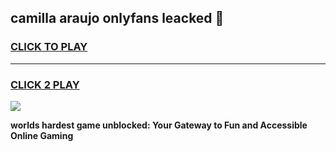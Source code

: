 
## camilla araujo onlyfans leacked 👋
<h3>
<a href="https://premium.freeplayer.one?title=camilla_araujo_onlyfans_leacked&ref=13F">CLICK TO PLAY</a></h3>
<hr>

<h3>
<a href="https://premium.freeplayer.one?title=camilla_araujo_onlyfans_leacked&ref=13F">CLICK 2 PLAY</a>
  
</h3>

<a href="https://premium.freeplayer.one?title=camilla_araujo_onlyfans_leacked&ref=12F/"><img src="https://clearcache.store/games.png"></a>


**worlds hardest game unblocked: Your Gateway to Fun and Accessible Online Gaming**

